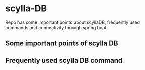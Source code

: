 # scylla-DB
Repo has some important points about scyllaDB, frequently used commands and connectivity through spring boot.

## Some important points of scylla DB

## Frequently used scylla DB command
